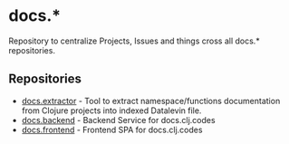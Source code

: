 # docs.*
Repository to centralize Projects, Issues and things cross all docs.* repositories.

## Repositories
- [docs.extractor](https://github.com/clj-codes/docs.extractor) -  Tool to extract namespace/functions documentation from Clojure projects into indexed Datalevin file. 
- [docs.backend](https://github.com/clj-codes/docs.backend) -  Backend Service for docs.clj.codes 
- [docs.frontend](https://github.com/clj-codes/docs.frontend) - Frontend SPA for docs.clj.codes
